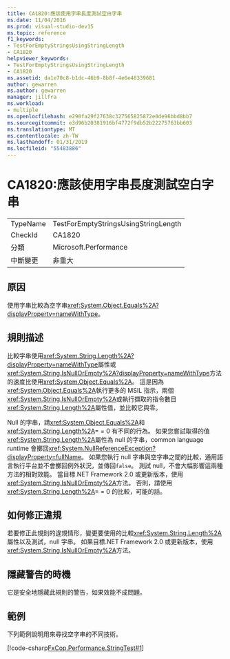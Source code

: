 ```yaml
---
title: CA1820:應該使用字串長度測試空白字串
ms.date: 11/04/2016
ms.prod: visual-studio-dev15
ms.topic: reference
f1_keywords:
- TestForEmptyStringsUsingStringLength
- CA1820
helpviewer_keywords:
- TestForEmptyStringsUsingStringLength
- CA1820
ms.assetid: da1e70c8-b1dc-46b9-8b8f-4e6e48339681
author: gewarren
ms.author: gewarren
manager: jillfra
ms.workload:
- multiple
ms.openlocfilehash: e290fa29f27638c327565825872e0de96bbd8bb7
ms.sourcegitcommit: e3d96b20381916bf4772f9db52b22275763bb603
ms.translationtype: MT
ms.contentlocale: zh-TW
ms.lasthandoff: 01/31/2019
ms.locfileid: "55483886"
---
```

# <a name="ca1820-test-for-empty-strings-using-string-length"></a>CA1820:應該使用字串長度測試空白字串

|||
|-|-|
|TypeName|TestForEmptyStringsUsingStringLength|
|CheckId|CA1820|
|分類|Microsoft.Performance|
|中斷變更|非重大|

## <a name="cause"></a>原因

使用字串比較為空字串<xref:System.Object.Equals%2A?displayProperty=nameWithType>。

## <a name="rule-description"></a>規則描述

比較字串使用<xref:System.String.Length%2A?displayProperty=nameWithType>屬性或<xref:System.String.IsNullOrEmpty%2A?displayProperty=nameWithType>方法的速度比使用<xref:System.Object.Equals%2A>。 這是因為<xref:System.Object.Equals%2A>執行更多的 MSIL 指示，兩個<xref:System.String.IsNullOrEmpty%2A>或執行擷取的指令數目<xref:System.String.Length%2A>屬性值，並比較它與零。

Null 的字串，請<xref:System.Object.Equals%2A>和<xref:System.String.Length%2A>= = 0 有不同的行為。 如果您嘗試取得的值<xref:System.String.Length%2A>屬性為 null 的字串，common language runtime 會擲回<xref:System.NullReferenceException?displayProperty=fullName>。 如果您執行 null 字串與空字串之間的比較，通用語言執行平台並不會擲回例外狀況，並傳回`false`。 測試 null，不會大幅影響這兩種方法的相對效能。 當目標.NET Framework 2.0 或更新版本，使用<xref:System.String.IsNullOrEmpty%2A>方法。 否則，請使用<xref:System.String.Length%2A>= = 0 的比較，可能的話。

## <a name="how-to-fix-violations"></a>如何修正違規

若要修正此規則的違規情形，變更要使用的比較<xref:System.String.Length%2A>屬性以及測試，null 字串。 如果目標.NET Framework 2.0 或更新版本，使用<xref:System.String.IsNullOrEmpty%2A>方法。

## <a name="when-to-suppress-warnings"></a>隱藏警告的時機

它是安全地隱藏此規則的警告，如果效能不成問題。

## <a name="example"></a>範例

下列範例說明用來尋找空字串的不同技術。

[!code-csharp[FxCop.Performance.StringTest#1](../code-quality/codesnippet/CSharp/ca1820-test-for-empty-strings-using-string-length_1.cs)]